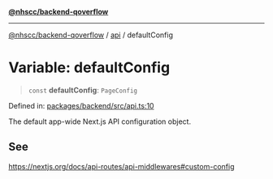 [**@nhscc/backend-qoverflow**](../../README.md)

***

[@nhscc/backend-qoverflow](../../README.md) / [api](../README.md) / defaultConfig

# Variable: defaultConfig

> `const` **defaultConfig**: `PageConfig`

Defined in: [packages/backend/src/api.ts:10](https://github.com/nhscc/qoverflow.api.hscc.bdpa.org/blob/b629239838bf73900bba2996b8dcfbc432755e21/packages/backend/src/api.ts#L10)

The default app-wide Next.js API configuration object.

## See

https://nextjs.org/docs/api-routes/api-middlewares#custom-config
